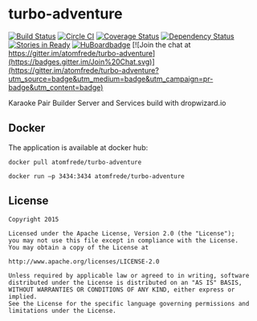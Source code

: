 # turbo-adventure

[![Build Status](https://travis-ci.org/atomfrede/turbo-adventure.svg?branch=master)](https://travis-ci.org/atomfrede/turbo-adventure)
[![Circle CI](https://circleci.com/gh/atomfrede/turbo-adventure.svg?style=svg)](https://circleci.com/gh/atomfrede/turbo-adventure)
[![Coverage Status](https://coveralls.io/repos/atomfrede/turbo-adventure/badge.svg?branch=master)](https://coveralls.io/r/atomfrede/turbo-adventure?branch=master)
[![Dependency Status](https://www.versioneye.com/user/projects/5522676e971f7847ca0004a5/badge.svg?style=flat)](https://www.versioneye.com/user/projects/5522676e971f7847ca0004a5)
[![Stories in Ready](https://badge.waffle.io/atomfrede/turbo-adventure.svg?label=ready&title=Ready)](http://waffle.io/atomfrede/turbo-adventure)
[![HuBoardbadge](http://img.shields.io/badge/Hu-Board-7965cc.svg)](https://huboard.com/atomfrede/turbo-adventure#/)
[![Join the chat at https://gitter.im/atomfrede/turbo-adventure](https://badges.gitter.im/Join%20Chat.svg)](https://gitter.im/atomfrede/turbo-adventure?utm_source=badge&utm_medium=badge&utm_campaign=pr-badge&utm_content=badge)

Karaoke Pair Builder Server and Services build with dropwizard.io

## Docker

The application is available at docker hub:

``docker pull atomfrede/turbo-adventure``

``docker run –p 3434:3434 atomfrede/turbo-adventure``

## License


    Copyright 2015 

    Licensed under the Apache License, Version 2.0 (the "License");
    you may not use this file except in compliance with the License.
    You may obtain a copy of the License at

    http://www.apache.org/licenses/LICENSE-2.0

    Unless required by applicable law or agreed to in writing, software
    distributed under the License is distributed on an "AS IS" BASIS,
    WITHOUT WARRANTIES OR CONDITIONS OF ANY KIND, either express or implied.
    See the License for the specific language governing permissions and
    limitations under the License.


